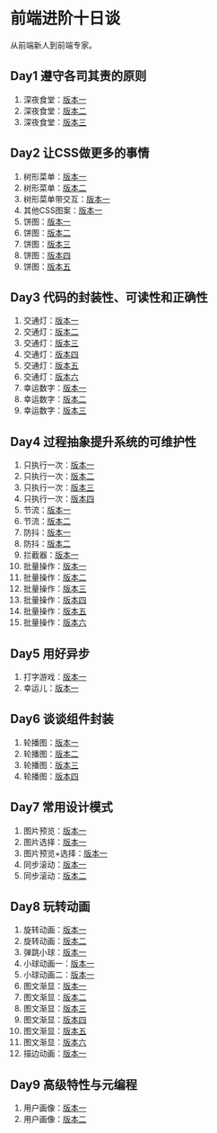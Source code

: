 # 前端进阶十日谈

从前端新人到前端专家。

## Day1 遵守各司其责的原则

1. 深夜食堂：[版本一](day01/index-v1.html)
1. 深夜食堂：[版本二](day01/index-v2.html)
1. 深夜食堂：[版本三](day01/index-v3.html)

## Day2 让CSS做更多的事情

1. 树形菜单：[版本一](day02/index1-v1.html)
1. 树形菜单：[版本二](day02/index1-v2.html)
1. 树形菜单带交互：[版本一](day02/index1-v3.html)
1. 其他CSS图案：[版本一](day02/index1-ex.html)
1. 饼图：[版本一](day02/index2-v1.html)
1. 饼图：[版本二](day02/index2-v2.html)
1. 饼图：[版本三](day02/index2-v3.html)
1. 饼图：[版本四](day02/index2-v4.html)
1. 饼图：[版本五](day02/index2-v5.html)

## Day3 代码的封装性、可读性和正确性

1. 交通灯：[版本一](day03/index1-v1.html)
1. 交通灯：[版本二](day03/index1-v2.html)
1. 交通灯：[版本三](day03/index1-v3.html)
1. 交通灯：[版本四](day03/index1-v4.html)
1. 交通灯：[版本五](day03/index1-v5.html)
1. 交通灯：[版本六](day03/index1-v6.html)
1. 幸运数字：[版本一](day03/index2-v1.html)
1. 幸运数字：[版本二](day03/index2-v2.html)
1. 幸运数字：[版本三](day03/index2-v3.html)

## Day4 过程抽象提升系统的可维护性

1. 只执行一次：[版本一](day04/index1-v1.html)
1. 只执行一次：[版本二](day04/index1-v2.html)
1. 只执行一次：[版本三](day04/index1-v3.html)
1. 只执行一次：[版本四](day04/index1-v4.html)
1. 节流：[版本一](day04/index2-v1.html)
1. 节流：[版本二](day04/index2-v2.html)
1. 防抖：[版本一](day04/index3-v1.html)
1. 防抖：[版本二](day04/index3-v2.html)
1. 拦截器：[版本一](day04/index4-v1.html)
1. 批量操作：[版本一](day04/index5-v1.html)
1. 批量操作：[版本二](day04/index5-v2.html)
1. 批量操作：[版本三](day04/index5-v3.html)
1. 批量操作：[版本四](day04/index5-v4.html)
1. 批量操作：[版本五](day04/index5-v5.html)
1. 批量操作：[版本六](day04/index5-v6.html)

## Day5 用好异步

1. 打字游戏：[版本一](day05/index1.html)
1. 幸运儿：[版本一](day05/index2.html)

## Day6 谈谈组件封装

1. 轮播图：[版本一](day06/index1.html)
1. 轮播图：[版本二](day06/index2.html)
1. 轮播图：[版本三](day06/index3.html)
1. 轮播图：[版本四](day06/index4.html)

## Day7 常用设计模式

1. 图片预览：[版本一](day07/index1.html)
1. 图片选择：[版本一](day07/index2.html)
1. 图片预览+选择：[版本一](day07/index3.html)
1. 同步滚动：[版本一](day07/index4-v1.html)
1. 同步滚动：[版本二](day07/index4-v2.html)

## Day8 玩转动画

1. 旋转动画：[版本一](day08/index1-v1.html)
1. 旋转动画：[版本二](day08/index1-v2.html)
1. 弹跳小球：[版本一](day08/index2-v1.html)
1. 小球动画一：[版本一](day08/index2-ex.html)
1. 小球动画二：[版本一](day08/index2-ex2.html)
1. 图文渐显：[版本一](day08/index3-v1.html)
1. 图文渐显：[版本二](day08/index3-v2.html)
1. 图文渐显：[版本三](day08/index3-v3.html)
1. 图文渐显：[版本四](day08/index3-v4.html)
1. 图文渐显：[版本五](day08/index3-v5.html)
1. 图文渐显：[版本六](day08/index3-v5.html)
1. 描边动画：[版本一](day08/index4.html)

## Day9 高级特性与元编程

1. 用户画像：[版本一](day09/index1.html)
1. 用户画像：[版本二](day09/index2.html)

